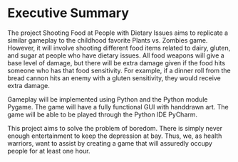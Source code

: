# Executive Summary
The project Shooting Food at People with Dietary Issues aims to replicate a similar gameplay to the childhood favorite Plants vs. Zombies game. However, it will involve shooting different food items related to dairy, gluten, and sugar at people who have dietary issues. All food weapons will give a base level of damage, but there will be extra damage given if the food hits someone who has that food sensitivity. For example, if a dinner roll from the bread cannon hits an enemy with a gluten sensitivity, they would receive extra damage.

Gameplay will be implemented using Python and the Python module Pygame. The game will have a fully functional GUI with handdrawn art. The game will be able to be played through the Python IDE PyCharm.

This project aims to solve the problem of boredom. There is simply never enough entertainment to keep the depression at bay. Thus, we, as health warriors, want to assist by creating a game that will assuredly occupy people for at least one hour.
